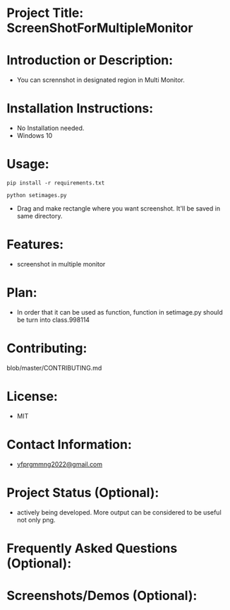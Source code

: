 # Project Title: ScreenShotForMultipleMonitor 
# Introduction or Description: 
- You can scrennshot in designated region in Multi Monitor.

# Installation Instructions:
- No Installation needed. 
- Windows 10
# Usage: 

`pip install -r requirements.txt`

`python setimages.py`  

- Drag and make rectangle where you want screenshot. It'll be saved in same directory.

# Features: 

- screenshot in multiple monitor

# Plan:

- In order that it can be used as function, function in setimage.py should be turn into class.998114


# Contributing: 

blob/master/CONTRIBUTING.md

# License: 

- MIT

# Contact Information: 

- yfprgmmng2022@gmail.com

# Project Status (Optional): 

- actively being developed. More output can be considered to be useful not only png.

# Frequently Asked Questions (Optional): 

# Screenshots/Demos (Optional): 